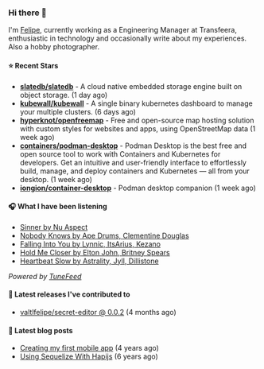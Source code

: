 ### Hi there 👋

I'm [Felipe](https://felipevm.com), currently working as a Engineering Manager at Transfeera, enthusiastic in technology and occasionally write about my experiences. Also a hobby photographer.

#### ⭐ Recent Stars
- **[slatedb/slatedb](https://github.com/slatedb/slatedb)** - A cloud native embedded storage engine built on object storage. (1 day ago)
- **[kubewall/kubewall](https://github.com/kubewall/kubewall)** - A single binary kubernetes dashboard to manage your multiple clusters. (6 days ago)
- **[hyperknot/openfreemap](https://github.com/hyperknot/openfreemap)** - Free and open-source map hosting solution with custom styles for websites and apps, using OpenStreetMap data (1 week ago)
- **[containers/podman-desktop](https://github.com/containers/podman-desktop)** - Podman Desktop is the best free and open source tool to work with Containers and Kubernetes for developers. Get an intuitive and user-friendly interface to effortlessly build, manage, and deploy containers and Kubernetes — all from your desktop. (1 week ago)
- **[iongion/container-desktop](https://github.com/iongion/container-desktop)** - Podman desktop companion (1 week ago)

#### 🎧 What I have been listening
- [Sinner by Nu Aspect](https://open.spotify.com/track/1WumDA51R5dHvmRVhmoP6t)
- [Nobody Knows by Ape Drums, Clementine Douglas](https://open.spotify.com/track/3vF2wvLHg3QK1MwqeiUOUb)
- [Falling Into You by Lynnic, ItsArius, Kezano](https://open.spotify.com/track/3ZHKnaw6nJCXGYVY1h63lK)
- [Hold Me Closer by Elton John, Britney Spears](https://open.spotify.com/track/5TJEBoTCDbJXiKMdCN9pd3)
- [Heartbeat Slow by Astrality, Jyll, Dillistone](https://open.spotify.com/track/4AEoF6pEqe4YTu2qMUERaT)

_Powered by [TuneFeed](https://tunefeed.app?ref=valtlfelipe-gh-profile)_ 

#### 🚀 Latest releases I've contributed to


- [valtlfelipe/secret-editor @ 0.0.2](https://github.com/valtlfelipe/secret-editor/releases/tag/0.0.2) (4 months ago)

#### 📄 Latest blog posts
- [Creating my first mobile app](https://felipevm.com/posts/creating-my-first-mobile-app/) (4 years ago)
- [Using Sequelize With Hapijs](https://felipevm.com/posts/using-sequelize-with-hapijs/) (6 years ago)
